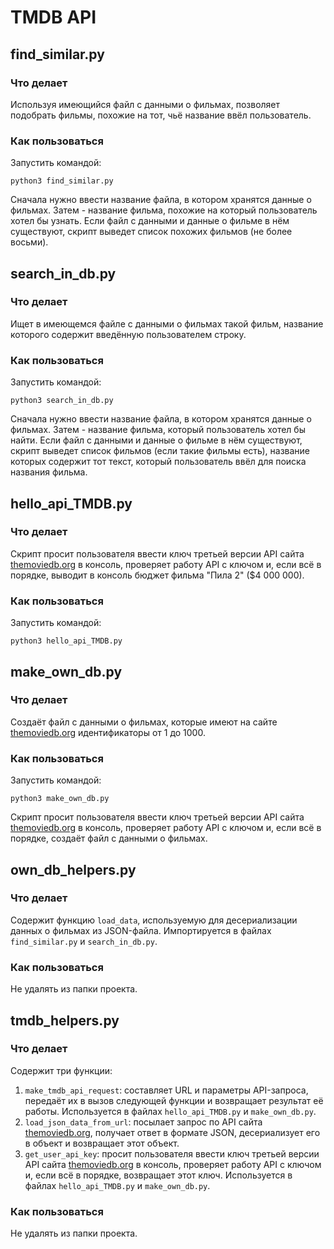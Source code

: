 # TMDB API

## find_similar.py

### Что делает

Используя имеющийся файл с данными о фильмах, позволяет подобрать фильмы, похожие на тот, чьё название ввёл пользователь.

### Как пользоваться

Запустить командой:
```
python3 find_similar.py
```

Сначала нужно ввести название файла, в котором хранятся данные о фильмах. Затем - название фильма, похожие на который пользователь хотел бы узнать. Если файл с данными и данные о фильме в нём существуют, скрипт выведет список похожих фильмов (не более восьми).

## search_in_db.py

### Что делает

Ищет в имеющемся файле с данными о фильмах такой фильм, название которого содержит введённую пользователем строку.

### Как пользоваться

Запустить командой:
```
python3 search_in_db.py
```

Сначала нужно ввести название файла, в котором хранятся данные о фильмах. Затем - название фильма, который пользователь хотел бы найти. Если файл с данными и данные о фильме в нём существуют, скрипт выведет список фильмов (если такие фильмы есть), название которых содержит тот текст, который пользователь ввёл для поиска названия фильма.

## hello_api_TMDB.py

### Что делает

Скрипт просит пользователя ввести ключ третьей версии API сайта [themoviedb.org](https://www.themoviedb.org) в консоль, проверяет работу API с ключом и, если всё в порядке, выводит в консоль бюджет фильма "Пила 2" ($4 000 000).

### Как пользоваться

Запустить командой:
```
python3 hello_api_TMDB.py
```

## make_own_db.py

### Что делает

Создаёт файл с данными о фильмах, которые имеют на сайте [themoviedb.org](https://www.themoviedb.org) идентификаторы от 1 до 1000.

### Как пользоваться

Запустить командой:
```
python3 make_own_db.py
```

Скрипт просит пользователя ввести ключ третьей версии API сайта [themoviedb.org](https://www.themoviedb.org) в консоль, проверяет работу API с ключом и, если всё в порядке, создаёт файл с данными о фильмах.

## own_db_helpers.py

### Что делает

Содержит функцию `load_data`, используемую для десериализации данных о фильмах из JSON-файла. Импортируется в файлах `find_similar.py` и `search_in_db.py`.

### Как пользоваться

Не удалять из папки проекта.

## tmdb_helpers.py

### Что делает

Содержит три функции:

1. `make_tmdb_api_request`: составляет URL и параметры API-запроса, передаёт их в вызов следующей функции и возвращает результат её работы. Используется в файлах `hello_api_TMDB.py` и `make_own_db.py`.
2. `load_json_data_from_url`: посылает запрос по API сайта [themoviedb.org](https://www.themoviedb.org), получает ответ в формате JSON, десериализует его в объект и возвращает этот объект.
3. `get_user_api_key`: просит пользователя ввести ключ третьей версии API сайта [themoviedb.org](https://www.themoviedb.org) в консоль, проверяет работу API с ключом и, если всё в порядке, возвращает этот ключ. Используется в файлах `hello_api_TMDB.py` и `make_own_db.py`.

### Как пользоваться

Не удалять из папки проекта.
